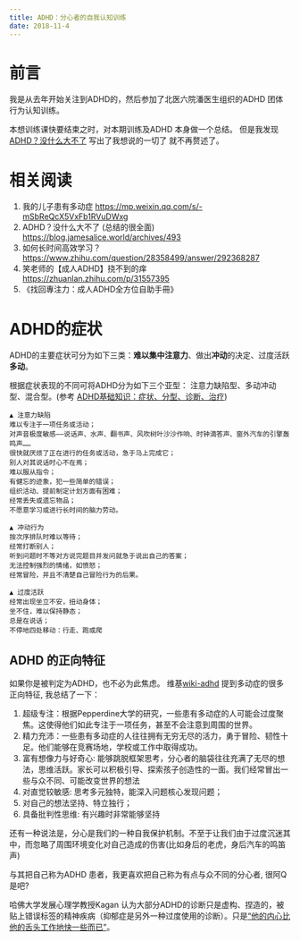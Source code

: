 ```yaml
---
title: ADHD：分心者的自我认知训练
date: 2018-11-4
---
```

# 前言
我是从去年开始关注到ADHD的，然后参加了北医六院潘医生组织的ADHD 团体行为认知训练。

本想训练课快要结束之时，对本期训练及ADHD 本身做一个总结。
但是我发现 [ADHD？没什么大不了]( https://blog.jamesalice.world/archives/493) 写出了我想说的一切了
就不再赘述了。

# 相关阅读
1. 我的儿子患有多动症 
https://mp.weixin.qq.com/s/-mSbReQcX5VxFb1RVuDWxg
2. ADHD？没什么大不了 (总结的很全面)
https://blog.jamesalice.world/archives/493
3. 如何长时间高效学习？
https://www.zhihu.com/question/28358499/answer/292368287
4. 笑老师的【成人ADHD】挠不到的痒
https://zhuanlan.zhihu.com/p/31557395 
6. 《找回專注力：成人ADHD全方位自助手冊》

# ADHD的症状
ADHD的主要症状可分为如下三类：**难以集中注意力**、做出**冲动**的决定、过度活跃**多动**。

根据症状表现的不同可将ADHD分为如下三个亚型： 注意力缺陷型、多动冲动型、混合型。(参考 [ADHD基础知识：症状、分型、诊断、治疗])

    ▲ 注意力缺陷
    难以专注于一项任务或活动；
    对声音极度敏感——说话声、水声、翻书声、风吹树叶沙沙作响、时钟滴答声、窗外汽车的引擎轰鸣声……
    很快就厌烦了正在进行的任务或活动，急于马上完成它；
    别人对其说话时心不在焉；
    难以服从指令；
    有健忘的迹象，犯一些简单的错误；
    组织活动、提前制定计划方面有困难；
    经常丢失或遗忘物品；
    不愿意学习或进行长时间的脑力劳动。

    ▲ 冲动行为
    按次序排队时难以等待；
    经常打断别人；
    听到问题时不等对方说完题目并发问就急于说出自己的答案；
    无法控制强烈的情绪，如愤怒；
    经常冒险，并且不清楚自己冒险行为的后果。

    ▲ 过度活跃
    经常出现坐立不安，扭动身体；
    坐不住，难以保持静态；
    总是在说话；
    不停地四处移动：行走、跑或爬

## ADHD 的正向特征
如果你是被判定为ADHD，也不必为此焦虑。 维基[wiki-adhd] 提到多动症的很多正向特征, 我总结了一下：
1. 超级专注：根据Pepperdine大学的研究，一些患有多动症的人可能会过度聚焦。这使得他们如此专注于一项任务，甚至不会注意到周围的世界。
2. 精力充沛：一些患有多动症的人往往拥有无穷无尽的活力，勇于冒险、韧性十足。他们能够在竞赛场地，学校或工作中取得成功。
3. 富有想像力与好奇心: 能够跳脱框架思考，分心者的脑袋往往充满了无尽的想法，思维活跃。家长可以积极引导、探索孩子创造性的一面。我们经常冒出一些与众不同、可能改变世界的想法
4. 对直觉较敏感: 思考多元独特，能深入问题核心发现问题；
5. 对自己的想法坚持、特立独行；
6. 具备批判性思维: 有兴趣时非常能够坚持

还有一种说法是，分心是我们的一种自我保护机制。不至于让我们由于过度沉迷其中，而忽略了周围环境变化对自己造成的伤害(比如身后的老虎，身后汽车的鸣笛声)

与其把自己称为ADHD 患者，我更喜欢把自己称为有点与众不同的分心者, 很阿Q是吧?

哈佛大学发展心理学教授Kagan 认为大部分ADHD的诊断只是虚构、捏造的，被贴上错误标签的精神疾病（抑郁症是另外一种过度使用的诊断）。只是[“他的内心比他的舌头工作地快一些而已”](http://www.sohu.com/a/127258619_372496)。

[ADHD基础知识：症状、分型、诊断、治疗]:http://news.medlive.cn/psy/info-progress/show-130790_60.html
[wiki-adhd]: https://zh.wikipedia.org/wiki/%E6%B3%A8%E6%84%8F%E5%8A%9B%E4%B8%8D%E8%B6%B3%E9%81%8E%E5%8B%95%E7%97%87#%E6%AD%A3%E5%90%91%E7%89%B9%E5%BE%B5
[1]: http://anamaria.ricardoesquer.com/adhd%E7%9A%84%E4%BC%98%E5%8A%BF%EF%BC%9A%E9%A2%86%E5%AF%BC%E8%83%BD%E5%8A%9B%EF%BC%8C%E8%BF%90%E5%8A%A8%E8%83%BD%E5%8A%9B%EF%BC%8C%E5%88%9B%E9%80%A0%E5%8A%9B%E5%92%8C%E8%B6%85%E7%BA%A7%E7%84%A6/

